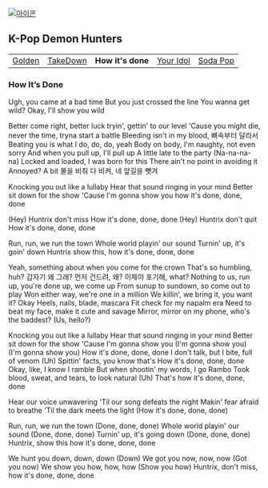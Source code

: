 
[![아이콘](https://skillicons.dev/icons?i=heroku,emotion,ruby,bsd,gitlab,godot,pinia,nestjs,prometheus)](readme.md)


## K-Pop Demon Hunters

<table>
  <tr>
    <td><a href="huntrix_golden.md"      >Golden          </a></td>
    <td><a href="huntrix_takedown.md"    >TakeDown        </a></td>
    <td><b href="huntrix_how_its_done.md">How it's done   </b></td>
    <td><a href="sajaboys_your_idol.md"  >Your Idol       </a></td>
    <td><a href="sajaboys_sodapop.md"    >Soda Pop        </a></td>
  </tr>
</table>

### How It’s Done

Ugh, you came at a bad time
But you just crossed the line
You wanna get wild?
Okay, I'll show you wild

Better come right, better luck tryin', gettin' to our level
'Cause you might die, never the time, tryna start a battle
Bleeding isn't in my blood, 뼈속부터 달라서
Beating you is what I do, do, do, yeah
Body on body, I'm naughty, not even sorry
And when you pull up, I'll pull up
A little late to the party (Na-na-na-na)
Locked and loaded, I was born for this
There ain't no point in avoiding it
Annoyed? A bit
불을 비춰 다 비켜, 네 앞길을 뺏겨

Knocking you out like a lullaby
Hear that sound ringing in your mind
Better sit down for the show
'Cause I'm gonna show you how it's done, done, done

(Hey) Huntrix don't miss
How it's done, done, done
(Hey) Huntrix don't quit
How it's done, done, done

Run, run, we run the town
Whole world playin' our sound
Turnin' up, it's goin' down
Huntrix show this, how it's done, done, done

Yeah, something about when you come for the crown
That's so humbling, huh?
갑자기 왜 그래? 먼저 건드려, 왜?
이제야 포기해, what?
Nothing to us, run up, you're done up, we come up
From sunup to sundown, so come out to play
Won either way, we're one in a million
We killin', we bring it, you want it? Okay
Heels, nails, blade, mascara
Fit check for my napalm era
Need to beat my face, make it cute and savage
Mirror, mirror on my phone, who's the baddest? (Us, hello?)

Knocking you out like a lullaby
Hear that sound ringing in your mind
Better sit down for the show
'Cause I'm gonna show you (I'm gonna show you)
(I'm gonna show you) How it's done, done, done
I don't talk, but I bite, full of venom (Uh)
Spittin' facts, you know that's
How it's done, done, done
Okay, like, I know I ramble
But when shootin' my words, I go Rambo
Took blood, sweat, and tears, to look natural (Uh)
That's how it's done, done, done

Hear our voice unwavering
'Til our song defeats the night
Makin' fear afraid to breathe
'Til the dark meets the light (How it's done, done, done)

Run, run, we run the town (Done, done, done)
Whole world playin' our sound (Done, done, done)
Turnin' up, it's going down (Done, done, done)
Huntrix, show this how it's done, done, done

We hunt you down, down, down (Down)
We got you now, now, now (Got you now)
We show you how, how, how (Show you how)
Huntrix, don't miss, how it's done, done, done


